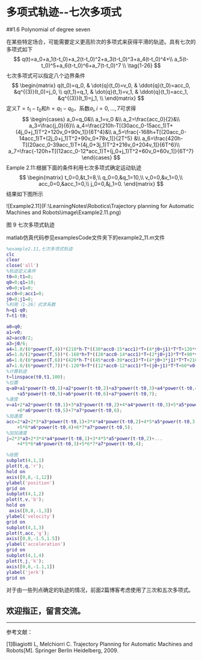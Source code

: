 # 多项式轨迹--七次多项式

##1.6 Polynomial of degree seven 

在某些特定场合，可能需要定义更高阶次的多项式来获得平滑的轨迹。具有七次的多项式如下
$$
q(t)=a_0+a_1(t-t_0)+a_2(t-t_0)^2+a_3(t-t_0)^3+a_4(t-t_0)^4+\\
a_5(t-t_0)^5+a_6(t-t_0)^6+a_7(t-t_0)^7  \\
\tag{1-26}
$$
七次多项式可以指定八个边界条件
$$
\begin{matrix}
q(t_0)=q_0, & \dot{q}(t_0)=v_0, & \ddot{q}(t_0)=acc_0, &q^{(3)}(t_0)=j_0, \\
q(t_1)=q_1, & \dot{q}(t_1)=v_1, & \ddot{q}(t_1)=acc_1, &q^{(3)}(t_1)=j_1, \\
\end{matrix}
$$
定义$T=t_1-t_0$和$h=q_1-q_0$，系数$a_i,i=0,\ldots,7$可求得
$$
\begin{cases}
a_0=q_0&\\
a_1=v_0 &\\
a_2=\frac{acc_0}{2}&\\
a_3=\frac{j_0}{6}\\
a_4=\frac{210h-T[(30acc_0-15acc_1)T+(4j_0+j_1)T^2+120v_0+90v_1]}{6T^4}&\\
a_5=\frac{-168h+T[(20acc_0-14acc_1)T+(2j_0+j_1)T^2+90v_0+78v_1]}{2T^5} &\\
a_6=\frac{420h-T[(20acc_0-39acc_1)T+(4j_0+3j_1)T^2+216v_0+204v_1]}{6T^6}\\
a_7=\frac{-120h+T[(12acc_0-12*acc_1)T+(j_0+j_1)T^2+60v_0+60v_1]}{6T^7}
\end{cases}
$$
Eample 2.11:根据下面的条件利用七次多项式确定运动轨迹
$$
\begin{matrix}
t_0=0,&t_1=8,\\
q_0=0,&q_1=10,\\
v_0=0,&v_1=0,\\
acc_0=0,&acc_1=0,\\
j_0=0,&j_1=0.
\end{matrix}
$$
结果如下图所示

![Example2.11](F:\LearningNotes\Robotics\Trajectory planning for Automatic Machines and Robots\image\Example2.11.png)

图 9 七次多项式轨迹

matlab仿真代码参见examplesCode文件夹下的example2_11.m文件 

```matlab
%example2.11,七次多项式轨迹
clc
clear
close('all')
%轨迹定义条件
t0=0;t1=8;
q0=0;q1=10;
v0=0;v1=0;
acc0=0;acc1=0;
j0=0;j1=0;
%利用（1-26）式求系数
h=q1-q0;
T=t1-t0;

a0=q0;
a1=v0;
a2=acc0/2;
a3=j0/6;
a4=1.0/(6*power(T,4))*(210*h-T*((30*acc0-15*acc1)*T+(4*j0+j1)*T*T+120*v0+90*v0));
a5=1.0/(2*power(T,5))*(-168*h+T*((20*acc0-14*acc1)*T+(2*j0+j1)*T*T+90*v0+78*v1));
a6=1.0/(6*power(T,6))*(420*h-T*((45*acc0-39*acc1)*T+(4*j0+3*j1)*T*T+216*v0+204*v1));
a7=1.0/(6*power(T,7))*(-120*h+T*((12*acc0-12*acc1)*T+(j0+j1)*T*T+60*v0+60*v1));
%计算轨迹
t=linspace(t0,t1,100);
%位置
q=a0+a1*power(t-t0,1)+a2*power(t-t0,2)+a3*power(t-t0,3)+a4*power(t-t0,4)+...
    +a5*power(t-t0,5)+a6*power(t-t0,6)+a7*power(t-t0,7);
%速度
v=a1+2*a2*power(t-t0,1)+3*a3*power(t-t0,2)+4*a4*power(t-t0,3)+5*a5*power(t-t0,4)+...
    +6*a6*power(t-t0,5)+7*a7*power(t-t0,6);
%加速度
acc=2*a2+2*3*a3*power(t-t0,1)+3*4*a4*power(t-t0,2)+4*5*a5*power(t-t0,3)+...
    +5*6*a6*power(t-t0,4)+6*7*a7*power(t-t0,5);
%加加速度
j=2*3*a3+2*3*4*a4*power(t-t0,1)+3*4*5*a5*power(t-t0,2)+...
    +4*5*6*a6*power(t-t0,3)+5*6*7*a7*power(t-t0,4);

%绘图
subplot(4,1,1)
plot(t,q,'r');
hold on
axis([0,8,-1,12])
ylabel('position')
grid on
subplot(4,1,2)
plot(t,v,'b');
hold on
 axis([0,8,-1,3])
ylabel('velocity')
grid on
subplot(4,1,3)
plot(t,acc,'g');
axis([0,8,-1.5,1.5])
ylabel('acceleration')
grid on
subplot(4,1,4)
plot(t,j,'k');
axis([0,8,-1.1,1])
ylabel('jerk')
grid on
```

对于由一些列点确定的轨迹的情况，前面2篇博客考虑使用了三次和五次多项式。



## 欢迎指正，留言交流。



----

参考文献：

[1]Biagiotti L, Melchiorri C. Trajectory Planning for Automatic Machines and Robots[M]. Springer Berlin Heidelberg, 2009.